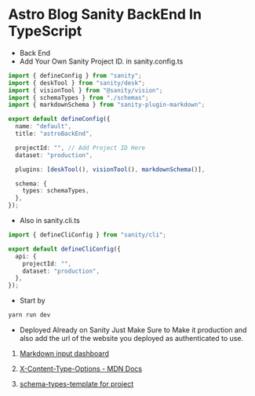 # Astro Blog Sanity BackEnd In TypeScript

- Back End
- Add Your Own Sanity Project ID. in sanity.config.ts

```ts
import { defineConfig } from "sanity";
import { deskTool } from "sanity/desk";
import { visionTool } from "@sanity/vision";
import { schemaTypes } from "./schemas";
import { markdownSchema } from "sanity-plugin-markdown";

export default defineConfig({
  name: "default",
  title: "astroBackEnd",

  projectId: "", // Add Project ID Here
  dataset: "production",

  plugins: [deskTool(), visionTool(), markdownSchema()],

  schema: {
    types: schemaTypes,
  },
});
```

- Also in sanity.cli.ts

```ts
import { defineCliConfig } from "sanity/cli";

export default defineCliConfig({
  api: {
    projectId: "",
    dataset: "production",
  },
});
```


- Start by

```bash
yarn run dev
```

- Deployed Already on Sanity Just Make Sure to Make it production and also add the url of the website you deployed as authenticated to use.



1. [Markdown input dashboard](https://www.sanity.io/plugins/sanity-plugin-markdown)

2. [X-Content-Type-Options - MDN Docs](https://developer.mozilla.org/en-US/docs/Web/HTTP/Headers/X-Content-Type-Options)

3. [schema-types-template for project](https://github.com/omarashzeinhom/astro-js-sanity-blog-backend/tree/main/schemas)